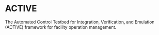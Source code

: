# ACTIVE
The Automated Control Testbed for Integration, Verification, and Emulation (ACTIVE) framework for facility operation management.
